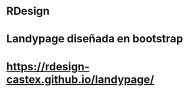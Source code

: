 # RDesign 
<h1> Landypage diseñada en bootstrap <h1/>

 https://rdesign-castex.github.io/landypage/
 